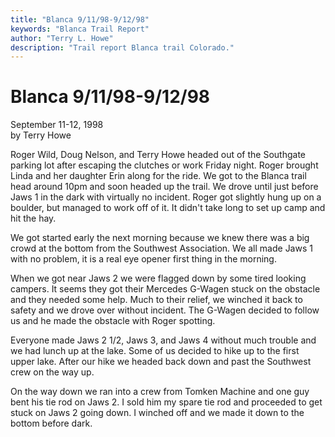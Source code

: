 ```yaml
---
title: "Blanca 9/11/98-9/12/98"
keywords: "Blanca Trail Report"
author: "Terry L. Howe"
description: "Trail report Blanca trail Colorado."
---
```

# Blanca 9/11/98-9/12/98

September 11-12, 1998  
by Terry Howe  

Roger Wild, Doug Nelson, and Terry Howe headed out of the Southgate parking lot after escaping the clutches or work Friday night. Roger brought Linda and her daughter Erin along for the ride. We got to the Blanca trail head around 10pm and soon headed up the trail. We drove until just before Jaws 1 in the dark with virtually no incident. Roger got slightly hung up on a boulder, but managed to work off of it. It didn't take long to set up camp and hit the hay.

We got started early the next morning because we knew there was a big crowd at the bottom from the Southwest Association. We all made Jaws 1 with no problem, it is a real eye opener first thing in the morning.

When we got near Jaws 2 we were flagged down by some tired looking campers. It seems they got their Mercedes G-Wagen stuck on the obstacle and they needed some help. Much to their relief, we winched it back to safety and we drove over without incident. The G-Wagen decided to follow us and he made the obstacle with Roger spotting.

Everyone made Jaws 2 1/2, Jaws 3, and Jaws 4 without much trouble and we had lunch up at the lake. Some of us decided to hike up to the first upper lake. After our hike we headed back down and past the Southwest crew on the way up.

On the way down we ran into a crew from Tomken Machine and one guy bent his tie rod on Jaws 2. I sold him my spare tie rod and proceeded to get stuck on Jaws 2 going down. I winched off and we made it down to the bottom before dark.